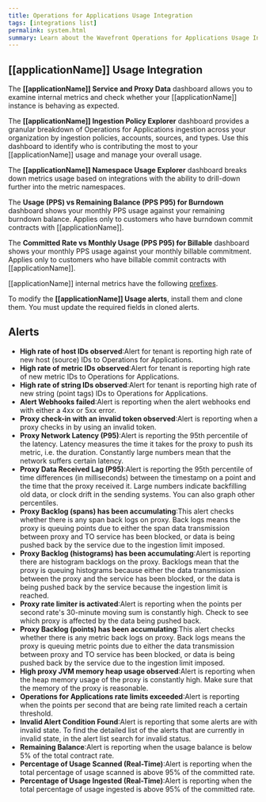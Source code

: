 ```yaml
---
title: Operations for Applications Usage Integration
tags: [integrations list]
permalink: system.html
summary: Learn about the Wavefront Operations for Applications Usage Integration.
---
```

## [[applicationName]] Usage Integration

The **[[applicationName]] Service and Proxy Data** dashboard allows you to examine internal metrics and check whether your [[applicationName]] instance is behaving as expected.

The **[[applicationName]] Ingestion Policy Explorer** dashboard provides a granular breakdown of Operations for Applications ingestion across your organization by ingestion policies, accounts, sources, and types.
Use this dashboard to identify who is contributing the most to your [[applicationName]] usage and manage your overall usage.

The **[[applicationName]] Namespace Usage Explorer** dashboard breaks down metrics usage based on integrations with the ability to drill-down further into the metric namespaces.

The **Usage (PPS) vs Remaining Balance (PPS P95) for Burndown** dashboard shows your monthly PPS usage against your remaining burndown balance. Applies only to customers who have burndown commit contracts with [[applicationName]].

The **Committed Rate vs Monthly Usage (PPS P95) for Billable** dashboard shows your monthly PPS usage against your monthly billable commitment. Applies only to customers who have billable commit contracts with [[applicationName]].

[[applicationName]] internal metrics have the following [prefixes](https://docs.wavefront.com/wavefront-internal-metrics.html#internal-metrics-overview).

To modify the **[[applicationName]] Usage alerts**, install them and clone them. You must update the required fields in cloned alerts.




<h2>Alerts</h2>  <ul><li markdown="span"><b>High rate of host IDs observed</b>:Alert for tenant is reporting high rate of new host (source) IDs to Operations for Applications.</li><li markdown="span"><b>High rate of metric IDs observed</b>:Alert for tenant is reporting high rate of new metric IDs to Operations for Applications.</li><li markdown="span"><b>High rate of string IDs observed</b>:Alert for tenant is reporting high rate of new string (point tags) IDs to Operations for Applications.</li><li markdown="span"><b>Alert Webhooks failed</b>:Alert is reporting when the alert webhooks end with either a 4xx or 5xx error.</li><li markdown="span"><b>Proxy check-in with an invalid token observed</b>:Alert is reporting when a proxy checks in by using an invalid token.</li><li markdown="span"><b>Proxy Network Latency (P95)</b>:Alert is reporting the 95th percentile of the latency. Latency measures the time it takes for the proxy to push its metric, i.e. the duration. Constantly large numbers mean that the network suffers certain latency.</li><li markdown="span"><b>Proxy Data Received Lag (P95)</b>:Alert is reporting the 95th percentile of time differences (in milliseconds) between the timestamp on a point and the time that the proxy received it. Large numbers indicate backfilling old data, or clock drift in the sending systems. You can also graph other percentiles.</li><li markdown="span"><b>Proxy Backlog (spans) has been accumulating</b>:This alert checks whether there is any span back logs on proxy. Back logs means the proxy is queuing points due to either the span data transmission between proxy and TO service has been blocked, or data is being pushed back by the service due to the ingestion limit imposed.</li><li markdown="span"><b>Proxy Backlog (histograms) has been accumulating</b>:Alert is reporting there are histogram backlogs on the proxy. Backlogs mean that the proxy is queuing histograms because either the data transmission between the proxy and the service has been blocked, or the data is being pushed back by the service because the ingestion limit is reached.</li><li markdown="span"><b>Proxy rate limiter is activated</b>:Alert is reporting when the points per second rate's 30-minute moving sum is constantly high. Check to see which proxy is affected by the data being pushed back.</li><li markdown="span"><b>Proxy Backlog (points) has been accumulating</b>:This alert checks whether there is any metric back logs on proxy. Back logs means the proxy is queuing metric points due to either the data transmission between proxy and TO service has been blocked, or data is being pushed back by the service due to the ingestion limit imposed.</li><li markdown="span"><b>High proxy JVM memory heap usage observed</b>:Alert is reporting when the heap memory usage of the proxy is constantly high. Make sure that the memory of the proxy is reasonable.</li><li markdown="span"><b>Operations for Applications rate limits exceeded</b>:Alert is reporting when the points per second that are being rate limited reach a certain threshold.</li><li markdown="span"><b>Invalid Alert Condition Found</b>:Alert is reporting that some alerts are with invalid state. To find the detailed list of the alerts that are currently in invalid state, in the alert list search for invalid status.</li><li markdown="span"><b>Remaining Balance</b>:Alert is reporting when the usage balance is below 5% of the total contract rate.</li><li markdown="span"><b>Percentage of Usage Scanned (Real-Time)</b>:Alert is reporting when the total percentage of usage scanned is above 95% of the committed rate.</li><li markdown="span"><b>Percentage of Usage Ingested (Real-Time)</b>:Alert is reporting when the total percentage of usage ingested is above 95% of the committed rate.</li></ul>